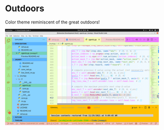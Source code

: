 # Outdoors

Color theme reminiscent of the great outdoors!

![](https://github.com/JacobFV/outdoors/raw/master/content/screenshot.png)
